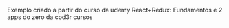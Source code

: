 Exemplo criado a partir do curso da udemy React+Redux: Fundamentos e 2 apps do zero da cod3r cursos

